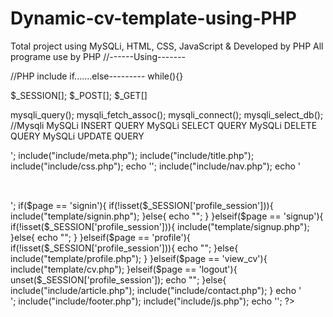 # Dynamic-cv-template-using-PHP
Total project using MySQLi, HTML, CSS, JavaScript &amp; Developed by PHP
All programe use by PHP
//------Using-------


//PHP
include
if.......else---------
while(){}

$_SESSION[];
$_POST[];
$_GET[]

mysqli_query();
mysqli_fetch_assoc();
mysqli_connect();
mysqli_select_db();
//Mysqli
MySQLi INSERT QUERY
MySQLi SELECT QUERY
MySQLi DELETE QUERY
MySQLi UPDATE QUERY


<?php
include("config/config.php");
$page = '';
if(isset($_GET['page'])){
	$page = $_GET['page'];
}
echo '<!DOCTYPE html><html lang="en"><head>';
	include("include/meta.php");
	include("include/title.php");
	include("include/css.php");
echo '</head><body>';
	include("include/nav.php");
echo '<div class="w3-content" style="max-width:2000px;margin-top:46px">';	
	if($page == 'signin'){
		if(!isset($_SESSION['profile_session'])){
			include("template/signin.php");
		}else{
			echo "<script>window.open('index.php','_self')</script>";
		}	
	}elseif($page == 'signup'){
		if(!isset($_SESSION['profile_session'])){
			include("template/signup.php");
		}else{
			echo "<script>window.open('index.php','_self')</script>";
		}
	}elseif($page == 'profile'){
		if(!isset($_SESSION['profile_session'])){
			echo "<script>window.open('index.php','_self')</script>";
		}else{
			include("template/profile.php");
		}
	}elseif($page == 'view_cv'){
		include("template/cv.php");
	}elseif($page == 'logout'){
		unset($_SESSION['profile_session']);
		echo "<script>window.open('index.php','_self')</script>";
	}else{
		include("include/article.php");
		include("include/contact.php");
	}	
echo '</div>';	
	include("include/footer.php");
	include("include/js.php");
echo '</body></html>';	
?>
